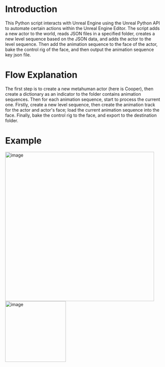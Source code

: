 # Introduction  
This Python script interacts with Unreal Engine using the Unreal Python API to automate certain actions within the Unreal Engine Editor. The script adds a new actor to the world, reads JSON files in a specified folder, creates a new level sequence based on the JSON data, and adds the actor to the level sequence. Then add the animation sequence to the face of the actor, bake the control rig of the face, and then output the animation sequence key json file.  
# Flow Explanation  
The first step is to create a new metahuman actor (here is Cooper), then create a dictionary as an indicator to the folder contains animation sequences. Then for each animation sequence, start to process the current one. Firstly, create a new level sequence, then create the animation track for the actor and actor's face; load the current animation sequence into the face. Finally, bake the control rig to the face, and export to the destination folder.
# Example  
<img width="479" alt="image" src="https://github.com/JerryTseee/UnrealEngine_levelSequence/assets/126223772/501b460c-94a2-4074-bd6f-8563e42ae0d4">
<img width="195" alt="image" src="https://github.com/JerryTseee/UnrealEngine_levelSequence/assets/126223772/a11eeaca-271a-48f8-b28c-87225e75adad">
